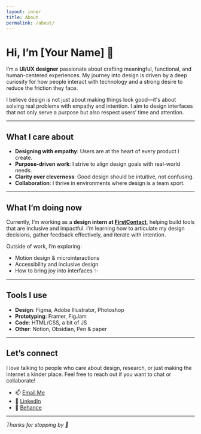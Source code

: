 ```yaml
---
layout: inner
title: About
permalink: /about/
---
```


# Hi, I’m [Your Name] 👋

I’m a **UI/UX designer** passionate about crafting meaningful, functional, and human-centered experiences. My journey into design is driven by a deep curiosity for how people interact with technology and a strong desire to reduce the friction they face.

I believe design is not just about making things look good—it's about solving real problems with empathy and intention. I aim to design interfaces that not only serve a purpose but also respect users’ time and attention.

---

## What I care about

- **Designing with empathy**: Users are at the heart of every product I create.
- **Purpose-driven work**: I strive to align design goals with real-world needs.
- **Clarity over cleverness**: Good design should be intuitive, not confusing.
- **Collaboration**: I thrive in environments where design is a team sport.

---

## What I’m doing now

Currently, I’m working as a **design intern at [FirstContact](https://www.firstcontact.lgbt/)**, helping build tools that are inclusive and impactful. I’m learning how to articulate my design decisions, gather feedback effectively, and iterate with intention.

Outside of work, I’m exploring:

- Motion design & microinteractions
- Accessibility and inclusive design
- How to bring joy into interfaces ✨

---

## Tools I use

- **Design**: Figma, Adobe Illustrator, Photoshop  
- **Prototyping**: Framer, FigJam  
- **Code**: HTML/CSS, a bit of JS  
- **Other**: Notion, Obsidian, Pen & paper  

---

## Let’s connect

I love talking to people who care about design, research, or just making the internet a kinder place. Feel free to reach out if you want to chat or collaborate!

- 📫 [Email Me](mailto:your.email@example.com)  
- 💼 [LinkedIn](https://linkedin.com/in/yourprofile)  
- 🎨 [Behance](https://behance.net/yourprofile)  

---

_Thanks for stopping by 👋_
